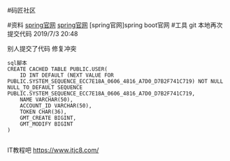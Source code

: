 #码匠社区

#资料
[spring官网](https://spring.io/guides/)
[spring官网](https://spring.io/guides/)
[spring官网]spring boot官网
#工具
git
本地再次提交代码 2019/7/3 20:48

别人提交了代码
修复冲突
```
sql腳本
CREATE CACHED TABLE PUBLIC.USER(
    ID INT DEFAULT (NEXT VALUE FOR PUBLIC.SYSTEM_SEQUENCE_ECC7E18A_0606_4816_A7D0_D7B2F741C719) NOT NULL NULL_TO_DEFAULT SEQUENCE PUBLIC.SYSTEM_SEQUENCE_ECC7E18A_0606_4816_A7D0_D7B2F741C719,
    NAME VARCHAR(50),
    ACCOUNT_ID VARCHAR(50),
    TOKEN CHAR(36),
    GMT_CREATE BIGINT,
    GMT_MODIFY BIGINT
)


```
IT教程吧
https://www.itjc8.com/
